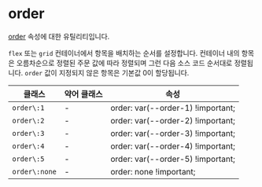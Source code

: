 # order

[order](https://developer.mozilla.org/en-US/docs/Web/CSS/order) 속성에 대한 유틸리티입니다.

<code>flex</code> 또는 <code>grid</code> 컨테이너에서 항목을 배치하는 순서를 설정합니다. 컨테이너 내의 항목은 오름차순으로 정렬된 주문 값에 따라 정렬되며 그런 다음 소스 코드 순서대로 정렬됩니다. <code>order</code> 값이 지정되지 않은 항목은 기본값 0이 할당됩니다.

<table>
  <thead>
    <tr>
      <th scope="col">클래스</th>
      <th scope="col">약어 클래스</th>
      <th scope="col">속성</th>
    </tr>
  </thead>
  <tbody>
  <tr>
  <td><code>order\:1</code></td>
  <td class="blank">-</td>
  <td><span class="code">order: var(--order-1) !important;</span></td>
</tr>

<tr>
  <td><code>order\:2</code></td>
  <td class="blank">-</td>
  <td><span class="code">order: var(--order-2) !important;</span></td>
</tr>

<tr>
  <td><code>order\:3</code></td>
  <td class="blank">-</td>
  <td><span class="code">order: var(--order-3) !important;</span></td>
</tr>

<tr>
  <td><code>order\:4</code></td>
  <td class="blank">-</td>
  <td><span class="code">order: var(--order-4) !important;</span></td>
</tr>

<tr>
  <td><code>order\:5</code></td>
  <td class="blank">-</td>
  <td><span class="code">order: var(--order-5) !important;</span></td>
</tr>

<tr>
  <td><code>order\:none</code></td>
  <td class="blank">-</td>
  <td><span class="code">order: none !important;</span></td>
</tr>

  </tbody>

</table>
